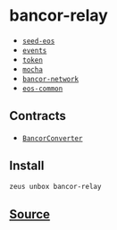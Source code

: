 
bancor-relay
====================









* [`seed-eos`](seed-eos.md)
* [`events`](events.md)
* [`token`](token.md)
* [`mocha`](mocha.md)
* [`bancor-network`](bancor-network.md)
* [`eos-common`](eos-common.md)



## Contracts
* [`BancorConverter`](https://github.com/liquidapps-io/zeus-sdk/tree/master/boxes/groups/economics/bancor-relay/contracts/eos/BancorConverter)
## Install
```bash
zeus unbox bancor-relay
```













## [Source](https://github.com/liquidapps-io/zeus-sdk/tree/master/boxes/groups/economics/bancor-relay)